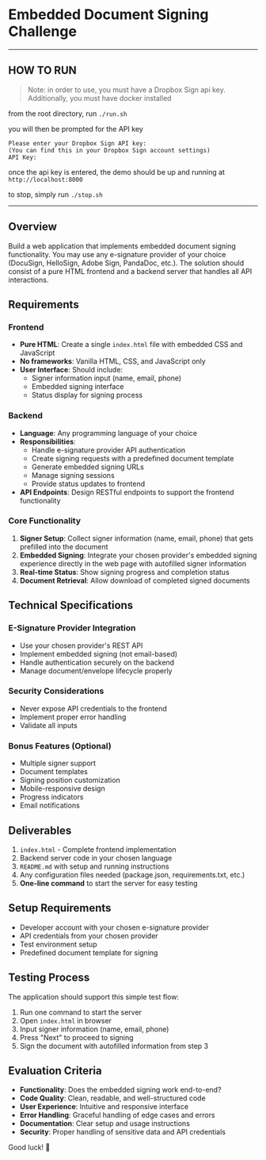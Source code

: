 # Embedded Document Signing Challenge

---

## HOW TO RUN

> Note: in order to use, you must have a Dropbox Sign api key. Additionally, you must have docker installed

from the root directory, run `./run.sh`

you will then be prompted for the API key

```
Please enter your Dropbox Sign API key:
(You can find this in your Dropbox Sign account settings)
API Key:
```

once the api key is entered, the demo should be up and running at `http://localhost:8000`

to stop, simply run `./stop.sh`

---

## Overview

Build a web application that implements embedded document signing functionality. You may use any e-signature provider of your choice (DocuSign, HelloSign, Adobe Sign, PandaDoc, etc.). The solution should consist of a pure HTML frontend and a backend server that handles all API interactions.

## Requirements

### Frontend

- **Pure HTML**: Create a single `index.html` file with embedded CSS and JavaScript
- **No frameworks**: Vanilla HTML, CSS, and JavaScript only
- **User Interface**: Should include:
  - Signer information input (name, email, phone)
  - Embedded signing interface
  - Status display for signing process

### Backend

- **Language**: Any programming language of your choice
- **Responsibilities**:
  - Handle e-signature provider API authentication
  - Create signing requests with a predefined document template
  - Generate embedded signing URLs
  - Manage signing sessions
  - Provide status updates to frontend
- **API Endpoints**: Design RESTful endpoints to support the frontend functionality

### Core Functionality

1. **Signer Setup**: Collect signer information (name, email, phone) that gets prefilled into the document
2. **Embedded Signing**: Integrate your chosen provider's embedded signing experience directly in the web page with autofilled signer information
3. **Real-time Status**: Show signing progress and completion status
4. **Document Retrieval**: Allow download of completed signed documents

## Technical Specifications

### E-Signature Provider Integration

- Use your chosen provider's REST API
- Implement embedded signing (not email-based)
- Handle authentication securely on the backend
- Manage document/envelope lifecycle properly

### Security Considerations

- Never expose API credentials to the frontend
- Implement proper error handling
- Validate all inputs

### Bonus Features (Optional)

- Multiple signer support
- Document templates
- Signing position customization
- Mobile-responsive design
- Progress indicators
- Email notifications

## Deliverables

1. `index.html` - Complete frontend implementation
2. Backend server code in your chosen language
3. `README.md` with setup and running instructions
4. Any configuration files needed (package.json, requirements.txt, etc.)
5. **One-line command** to start the server for easy testing

## Setup Requirements

- Developer account with your chosen e-signature provider
- API credentials from your chosen provider
- Test environment setup
- Predefined document template for signing

## Testing Process

The application should support this simple test flow:

1. Run one command to start the server
2. Open `index.html` in browser
3. Input signer information (name, email, phone)
4. Press "Next" to proceed to signing
5. Sign the document with autofilled information from step 3

## Evaluation Criteria

- **Functionality**: Does the embedded signing work end-to-end?
- **Code Quality**: Clean, readable, and well-structured code
- **User Experience**: Intuitive and responsive interface
- **Error Handling**: Graceful handling of edge cases and errors
- **Documentation**: Clear setup and usage instructions
- **Security**: Proper handling of sensitive data and API credentials

Good luck! 🚀
